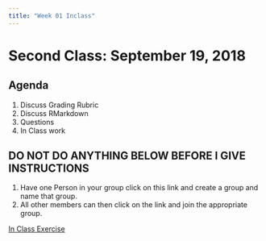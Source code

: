 ```yaml
---
title: "Week 01 Inclass"
---
```



# Second Class:  September 19, 2018


## Agenda

1. Discuss Grading Rubric
2. Discuss RMarkdown
3. Questions
4. In Class work



## DO NOT DO ANYTHING BELOW BEFORE I GIVE INSTRUCTIONS

1. Have one Person in your group click on this link and create a group and name that group. 
2. All other members can then click on the link and join the appropriate group. 

[In Class Exercise](https://classroom.github.com/g/VVGmOTS3)